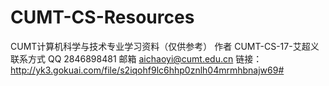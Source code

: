 # CUMT-CS-Resources
CUMT计算机科学与技术专业学习资料（仅供参考）
作者 CUMT-CS-17-艾超义
联系方式 QQ 2846898481 邮箱 aichaoyi@cumt.edu.cn
链接：http://yk3.gokuai.com/file/s2iqohf9lc6hhp0znlh04mrmhbnajw69#
